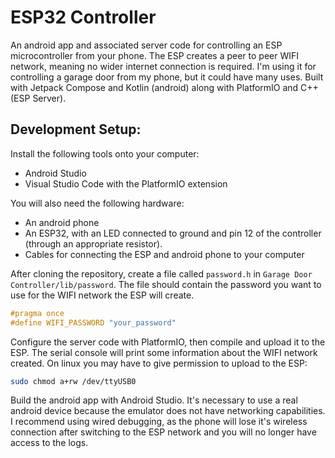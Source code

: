 # ESP32 Controller

An android app and associated server code for controlling an ESP microcontroller from your phone. The ESP creates a peer to peer WIFI network, meaning no wider internet connection is required. I'm using it for controlling a garage door from my phone, but it could have many uses. Built with Jetpack Compose and Kotlin (android) along with PlatformIO and C++ (ESP Server).

## Development Setup:
Install the following tools onto your computer:
- Android Studio
- Visual Studio Code with the PlatformIO extension

You will also need the following hardware:
- An android phone
- An ESP32, with an LED connected to ground and pin 12 of the controller (through an appropriate resistor).
- Cables for connecting the ESP and android phone to your computer

After cloning the repository, create a file called `password.h` in `Garage Door Controller/lib/password`. The file should contain the password you want to use for the WIFI network the ESP will create.

```c++
#pragma once
#define WIFI_PASSWORD "your_password"
```

Configure the server code with PlatformIO, then compile and upload it to the ESP. The serial console will print some information about the WIFI network created. On linux you may have to give permission to upload to the ESP:
```sh
sudo chmod a+rw /dev/ttyUSB0
```

Build the android app with Android Studio. It's necessary to use a real android device because the emulator does not have networking capabilities. I recommend using wired debugging, as the phone will lose it's wireless connection after switching to the ESP network and you will no longer have access to the logs.
